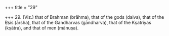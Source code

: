 +++
title = "29"

+++
29. (Viz.) that of Brahman (brāhma), that of the gods (daiva), that of the Ṛṣis (ārsha), that of the Gandharvas (gāndharva), that of the Kṣatriyas (kṣātra), and that of men (mānuṣa).
